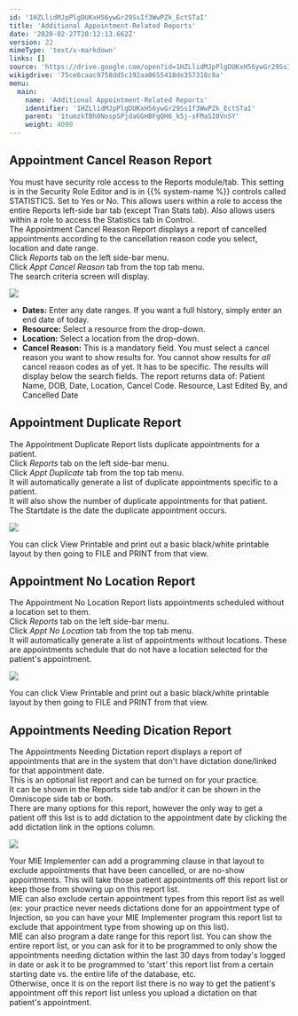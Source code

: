 ```yaml
---
id: '1HZLlidMJpPlgDUKxH56ywGr29SsIf3WwPZk_EctSTaI'
title: 'Additional Appointment-Related Reports'
date: '2020-02-27T20:12:13.662Z'
version: 22
mimeType: 'text/x-markdown'
links: []
source: 'https://drive.google.com/open?id=1HZLlidMJpPlgDUKxH56ywGr29SsIf3WwPZk_EctSTaI'
wikigdrive: '75ce6caac9758dd5c192aa0655418de357318c8a'
menu:
  main:
    name: 'Additional Appointment-Related Reports'
    identifier: '1HZLlidMJpPlgDUKxH56ywGr29SsIf3WwPZk_EctSTaI'
    parent: '1tumzkTBh0NospSPjdaGGHBFgQH6_k5j-sFMaSI0VnSY'
    weight: 4090
---
```

## Appointment Cancel Reason Report  
  
You must have security role access to the Reports module/tab. This setting is in the Security Role Editor and is in {{% system-name %}} controls called STATISTICS. Set to Yes or No. This allows users within a role to access the entire Reports left-side bar tab (except Tran Stats tab). Also allows users within a role to access the Statistics tab in Control.  
The Appointment Cancel Reason Report displays a report of cancelled appointments according to the cancellation reason code you select, location and date range.  
Click *Reports* tab on the left side-bar menu.  
Click *Appt Cancel Reason* tab from the top tab menu.  
The search criteria screen will display.
  
![](../additional-appointment-related-reports.assets/d3f2893189b952efa104a770520f10b0.png)  

* <strong>Dates:</strong> Enter any date ranges. If you want a full history, simply enter an end date of today.
* <strong>Resource:</strong> Select a resource from the drop-down.
* <strong>Location:</strong> Select a location from the drop-down.
* <strong>Cancel Reason:</strong> This is a mandatory field. You must select a cancel reason you want to show results for. You cannot show results for <em>all</em> cancel reason codes as of yet. It has to be specific.
The results will display below the search fields. The report returns data of: Patient Name, DOB, Date, Location, Cancel Code. Resource, Last Edited By, and Cancelled Date
  
## Appointment Duplicate Report  
  
The Appointment Duplicate Report lists duplicate appointments for a patient.  
Click *Reports* tab on the left side-bar menu.  
Click *Appt Duplicate* tab from the top tab menu.  
It will automatically generate a list of duplicate appointments specific to a patient.  
It will also show the number of duplicate appointments for that patient.  
The Startdate is the date the duplicate appointment occurs.
  
![](../additional-appointment-related-reports.assets/d6432c81bb50617d3023529dfca7957c.png)  

You can click View Printable and print out a basic black/white printable layout by then going to FILE and PRINT from that view.
  
## Appointment No Location Report  
  
The Appointment No Location Report lists appointments scheduled without a location set to them.  
Click *Reports* tab on the left side-bar menu.  
Click *Appt No Location* tab from the top tab menu.  
It will automatically generate a list of appointments without locations. These are appointments schedule that do not have a location selected for the patient's appointment.
  
![](../additional-appointment-related-reports.assets/497898d7b3a43b14cbd1094472d017f9.png)  

You can click View Printable and print out a basic black/white printable layout by then going to FILE and PRINT from that view.
  
## Appointments Needing Dication Report  
  
The Appointments Needing Dictation report displays a report of appointments that are in the system that don't have dictation done/linked for that appointment date.  
This is an optional list report and can be turned on for your practice.  
It can be shown in the Reports side tab and/or it can be shown in the Omniscope side tab or both.  
There are many options for this report, however the only way to get a patient off this list is to add dictation to the appointment date by clicking the add dictation link in the options column.
  
![](../additional-appointment-related-reports.assets/ed5696a0c1bdf463572715e4b19fb991.png)  

Your MIE Implementer can add a programming clause in that layout to exclude appointments that have been cancelled, or are no-show appointments. This will take those patient appointments off this report list or keep those from showing up on this report list.  
MIE can also exclude certain appointment types from this report list as well (ex: your practice never needs dictations done for an appointment type of Injection, so you can have your MIE Implementer program this report list to exclude that appointment type from showing up on this list).  
MIE can also program a date range for this report list. You can show the entire report list, or you can ask for it to be programmed to only show the appointments needing dictation within the last 30 days from today's logged in date or ask it to be programmed to ‘start' this report list from a certain starting date vs. the entire life of the database, etc.  
Otherwise, once it is on the report list there is no way to get the patient's appointment off this report list unless you upload a dictation on that patient's appointment.
